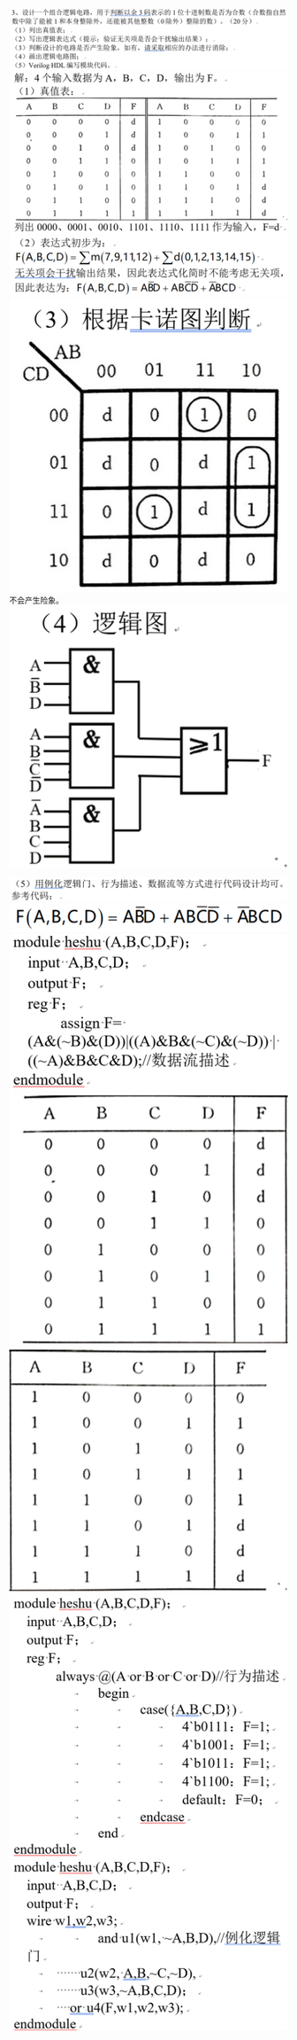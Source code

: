 ![](assets/Pasted%20image%2020250609194918.png)
![](assets/Pasted%20image%2020250609194921.png)
![](assets/Pasted%20image%2020250609194932.png)
![](assets/Pasted%20image%2020250609194936.png)
不会产生险象。
![](assets/Pasted%20image%2020250609195014.png)

![](assets/Pasted%20image%2020250609195028.png)
![](assets/Pasted%20image%2020250609195033.png)
![](assets/Pasted%20image%2020250609195037.png)
![](assets/Pasted%20image%2020250609195043.png)
![](assets/Pasted%20image%2020250609195047.png)
![](assets/Pasted%20image%2020250609195051.png)
![](assets/Pasted%20image%2020250609195102.png)
